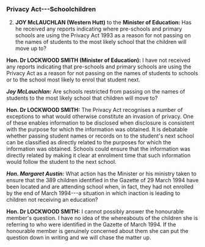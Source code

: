 ### Privacy Act---Schoolchildren

2. **JOY McLAUCHLAN (Western Hutt)** to the **Minister of Education:** Has he received any reports indicating where pre-schools and primary schools are using the Privacy Act 1993 as a reason for not passing on the names of students to the most likely school that the children will move up to?

**Hon. Dr LOCKWOOD SMITH (Minister of Education):** I have not received any reports indicating that pre-schools and primary schools are using the Privacy Act as a reason for not passing on the names of students to schools or to the school most likely to enrol that student next.

***Joy McLauchlan:*** Are schools restricted from passing on the names of students to the most likely school that children will move to?

**Hon. Dr LOCKWOOD SMITH:** The Privacy Act recognises a number of exceptions to what would otherwise constitute an invasion of privacy. One of these enables information to be disclosed when disclosure is consistent with the purpose for which the information was obtained. It is debatable whether passing student names or records on to the student's next school can be classified as directly related to the purposes for which the information was obtained. Schools could ensure that the information was directly related by making it clear at enrolment time that such information would follow the student to the next school.

***Hon. Margaret Austin:*** What action has the Minister or his ministry taken to ensure that the 389 children identified in the Gazette of 29 March 1994 have been located and are attending school when, in fact, they had not enrolled by the end of March 1994---a situation in which inaction is leading to children not receiving an education?

**Hon. Dr LOCKWOOD SMITH:** I cannot possibly answer the honourable member's question. I have no idea of the whereabouts of the children she is referring to who were identified in the Gazette of March <!--799-->1994. If the honourable member is genuinely concerned about them she can put the question down in writing and we will chase the matter up.